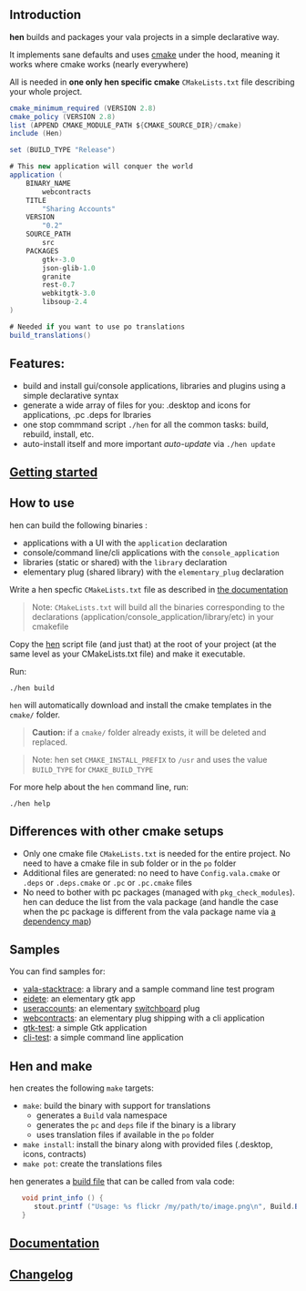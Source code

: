 ## Introduction
**hen** builds and packages your vala projects in a simple declarative way.

It implements sane defaults and uses [cmake](http://cmake.org/) under the hood, meaning it works where cmake works (nearly everywhere)

All is needed in **one only hen specific cmake** `CMakeLists.txt` file describing your whole project.

```java
cmake_minimum_required (VERSION 2.8)
cmake_policy (VERSION 2.8)
list (APPEND CMAKE_MODULE_PATH ${CMAKE_SOURCE_DIR}/cmake)
include (Hen)

set (BUILD_TYPE "Release")

# This new application will conquer the world
application (
    BINARY_NAME
        webcontracts
    TITLE
        "Sharing Accounts"
    VERSION
        "0.2"
    SOURCE_PATH
        src
    PACKAGES
        gtk+-3.0
        json-glib-1.0
        granite
        rest-0.7
        webkitgtk-3.0
        libsoup-2.4
)

# Needed if you want to use po translations
build_translations()
```
## Features: 
  - build and install gui/console applications, libraries and plugins using a simple declarative syntax
  - generate a wide array of files for you: .desktop and icons for applications, .pc .deps for lbraries
  - one stop commmand script `./hen` for all the common tasks: build, rebuild, install, etc.
  - auto-install itself and more important *auto-update* via `./hen update`

## [Getting started](docs/getting-started.md) 

## How to use

hen can build the following binaries : 
   - applications with a UI with the `application` declaration
   - console/command line/cli applications with the `console_application`
   - libraries (static or shared) with the `library` declaration
   - elementary plug (shared library) with the `elementary_plug` declaration

Write a hen specfic `CMakeLists.txt` file as described in [the documentation](docs/doc.md)

> Note: `CMakeLists.txt` will build all the binaries corresponding to the declarations (application/console_application/library/etc) in your cmakefile

Copy the [hen](/cmake/hen) script file (and just that) at the root of your project (at the same level as your CMakeLists.txt file) and make it executable.

Run:
```shell 
./hen build
```

`hen` will automatically download and install the cmake templates in the `cmake/` folder.
> **Caution:** if a  `cmake/` folder already exists, it will be deleted and replaced.

> Note: hen set `CMAKE_INSTALL_PREFIX` to `/usr` and uses the value `BUILD_TYPE` for `CMAKE_BUILD_TYPE`

For more help about the `hen` command line, run:
```shell
./hen help
``` 

## Differences with other cmake setups
- Only one cmake file `CMakeLists.txt` is needed for the entire project. No need to have a cmake file in sub folder or in the `po` folder
-  Additional files are generated: no need to have `Config.vala.cmake` or `.deps` or `.deps.cmake` or `.pc` or `.pc.cmake` files
-  No need to bother with pc packages (managed with `pkg_check_modules`). hen can deduce the list from the vala package (and handle the case when the pc package is different from the vala package name via [a dependency map](docs/dependencies.md))  

## Samples

You can find samples for: 
  - [vala-stacktrace][1]: a library and a sample command line test program
  - [eidete][2]: an elementary gtk app
  - [useraccounts][4]: an elementary [switchboard][3] plug 
  - [webcontracts][5]: an elementary plug shipping with a cli application 
  - [gtk-test][6]: a simple Gtk application
  - [cli-test][7]: a simple command line application

[1]: https://github.com/PerfectCarl/vala-stacktrace
[2]: https://code.launchpad.net/~name-is-carl/eidete/use-elementary.cmake
[3]: https://launchpad.net/switchboard
[4]: https://code.launchpad.net/~name-is-carl/switchboard-plug-useraccounts/use-elementary.cmake
[5]: https://code.launchpad.net/~elementary-apps/webcontracts/fix-for-freya
[6]: none
[7]: none

## Hen and make

hen creates the following `make` targets:
   - `make`: build the binary with support for translations
       - generates a `Build` vala namespace   
       - generates the `pc` and `deps` file if the binary is a library 
       - uses translation files if available in the `po` folder
   - `make install`: install the binary along with provided files (.desktop, icons, contracts)
   - `make pot`: create the translations files

hen generates a [build file](docs/build.md) that can be called from vala code:  
```java
   void print_info () {
      stout.printf ("Usage: %s flickr /my/path/to/image.png\n", Build.BINARY_NAME);
   }
```

## [Documentation](docs/doc.md) 

## [Changelog](CHANGELOG.md)
